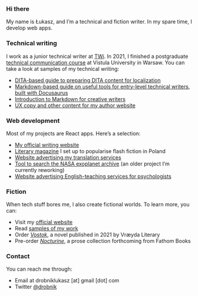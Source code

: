 ### Hi there

My name is Łukasz, and I’m a technical and fiction writer. In my spare time, I develop web apps.

### Technical writing

I work as a junior technical writer at [TWi](https://technicallywriteit.com/). In 2021, I finished a postgraduate [technical communication course](https://www.vistula.edu.pl/kierunki-studiow/kontynuacja-edukacji/studia-podyplomowe/informatyka/komunikacja-techniczna) at Vistula University in Warsaw.
You can take a look at samples of my technical writing:
- [DITA-based guide to preparing DITA content for localization](https://prepare-dita-for-l10n.netlify.app/)
- [Markdown-based guide on useful tools for entry-level technical writers, built with Docusaurus](https://tech-comm-tools.netlify.app/)
- [Introduction to Markdown for creative writers](https://drobnik.co/blog/markdown-for-creative-writers)
- [UX copy and other content for my author website](https://drobnik.co/)

### Web development

Most of my projects are React apps. Here’s a selection:
- [My official writing website](https://github.com/ldrobnik/drobnik-writing)
- [Literary magazine](https://github.com/ldrobnik/blyski) I set up to popularise flash fiction in Poland
- [Website advertising my translation services](https://github.com/ldrobnik/medical-translations)
- [Tool to search the NASA exoplanet archive](https://github.com/ldrobnik/exoplanets) (an older project I’m currently reworking)
- [Website advertising English-teaching services for psychologists](https://github.com/ldrobnik/angielski-w-psychologii)

### Fiction

When tech stuff bores me, I also create fictional worlds. To learn more, you can:
- Visit my [official website](https://drobnik.co/)
- Read [samples of my work](https://drobnik.co/texts/)
- Order [*Vostok*](https://www.vraeydamedia.ca/shop/x55ht1b0h70i3bwv9qismih2f6b5nk), a novel published in 2021 by Vræyda Literary
- Pre-order [*Nocturine*](http://fathombooks.org/html/drobnik.html), a prose collection forthcoming from Fathom Books

### Contact

You can reach me through:
- Email at drobniklukasz [at] gmail [dot] com
- Twitter [@drobnik](https://twitter.com/drobnik)
